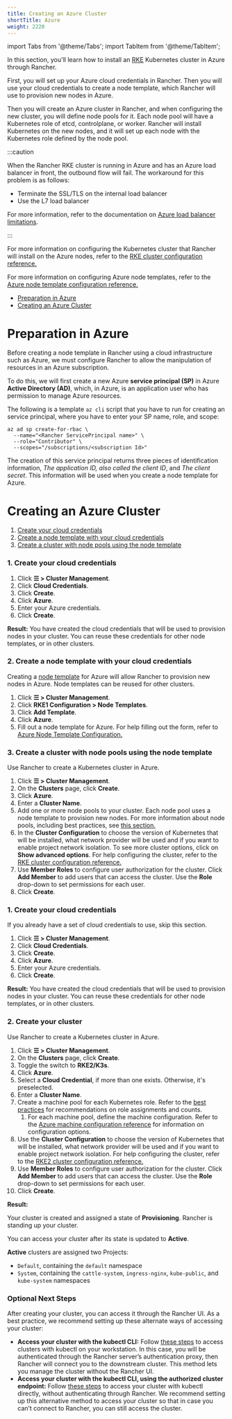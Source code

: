 ```yaml
---
title: Creating an Azure Cluster
shortTitle: Azure
weight: 2220
---
```


import Tabs from '@theme/Tabs';
import TabItem from '@theme/TabItem';

In this section, you'll learn how to install an [RKE]({{<baseurl>}}/rke/latest/en/) Kubernetes cluster in Azure through Rancher.

First, you will set up your Azure cloud credentials in Rancher. Then you will use your cloud credentials to create a node template, which Rancher will use to provision new nodes in Azure.

Then you will create an Azure cluster in Rancher, and when configuring the new cluster, you will define node pools for it. Each node pool will have a Kubernetes role of etcd, controlplane, or worker. Rancher will install Kubernetes on the new nodes, and it will set up each node with the Kubernetes role defined by the node pool.

:::caution

When the Rancher RKE cluster is running in Azure and has an Azure load balancer in front, the outbound flow will fail. The workaround for this problem is as follows:

- Terminate the SSL/TLS on the internal load balancer
- Use the L7 load balancer

For more information, refer to the documentation on [Azure load balancer limitations](https://docs.microsoft.com/en-us/azure/load-balancer/components#limitations).

:::

For more information on configuring the Kubernetes cluster that Rancher will install on the Azure nodes, refer to the [RKE cluster configuration reference.]({{<baseurl>}}/rancher/v2.6/en/cluster-provisioning/rke-clusters/options)

For more information on configuring Azure node templates, refer to the [Azure node template configuration reference.](./azure-node-template-config)

- [Preparation in Azure](#preparation-in-azure)
- [Creating an Azure Cluster](#creating-an-azure-cluster)

# Preparation in Azure

Before creating a node template in Rancher using a cloud infrastructure such as Azure, we must configure Rancher to allow the manipulation of resources in an Azure subscription.

To do this, we will first create a new Azure **service principal (SP)** in Azure **Active Directory (AD)**, which, in Azure, is an application user who has permission to manage Azure resources.

The following is a template `az cli` script that you have to run for creating an service principal, where you have to enter your SP name, role, and scope:

```
az ad sp create-for-rbac \
  --name="<Rancher ServicePrincipal name>" \
  --role="Contributor" \
  --scopes="/subscriptions/<subscription Id>"
```

The creation of this service principal returns three pieces of identification information, *The application ID, also called the client ID*, and *The client secret*. This information will be used when you create a node template for Azure.

# Creating an Azure Cluster

<Tabs>
<TabItem value="RKE">

1. [Create your cloud credentials](#1-create-your-cloud-credentials)
2. [Create a node template with your cloud credentials](#2-create-a-node-template-with-your-cloud-credentials)
3. [Create a cluster with node pools using the node template](#3-create-a-cluster-with-node-pools-using-the-node-template)

### 1. Create your cloud credentials

1. Click **☰ > Cluster Management**.
1. Click **Cloud Credentials**.
1. Click **Create**.
1. Click **Azure**.
1. Enter your Azure credentials.
1. Click **Create**.

**Result:** You have created the cloud credentials that will be used to provision nodes in your cluster. You can reuse these credentials for other node templates, or in other clusters.

### 2. Create a node template with your cloud credentials

Creating a [node template]({{<baseurl>}}/rancher/v2.6/en/cluster-provisioning/rke-clusters/node-pools/#node-templates) for Azure will allow Rancher to provision new nodes in Azure. Node templates can be reused for other clusters.

1. Click **☰ > Cluster Management**.
1. Click **RKE1 Configuration > Node Templates**.
1. Click **Add Template**.
1. Click **Azure**.
1. Fill out a node template for Azure. For help filling out the form, refer to [Azure Node Template Configuration.](./azure-node-template-config)

### 3. Create a cluster with node pools using the node template

Use Rancher to create a Kubernetes cluster in Azure.

1. Click **☰ > Cluster Management**.
1. On the **Clusters** page, click **Create**.
1. Click **Azure**.
1. Enter a **Cluster Name**.
1. Add one or more node pools to your cluster. Each node pool uses a node template to provision new nodes. For more information about node pools, including best practices, see [this section.]({{<baseurl>}}/rancher/v2.6/en/cluster-provisioning/rke-clusters/node-pools)
1. In the **Cluster Configuration** to choose the version of Kubernetes that will be installed, what network provider will be used and if you want to enable project network isolation. To see more cluster options, click on **Show advanced options**. For help configuring the cluster, refer to the [RKE cluster configuration reference.]({{<baseurl>}}/rancher/v2.6/en/cluster-provisioning/rke-clusters/options)
1. Use **Member Roles** to configure user authorization for the cluster. Click **Add Member** to add users that can access the cluster. Use the **Role** drop-down to set permissions for each user.
1. Click **Create**.

</TabItem>
<TabItem value="RKE2">

### 1. Create your cloud credentials

If you already have a set of cloud credentials to use, skip this section.

1. Click **☰ > Cluster Management**.
1. Click **Cloud Credentials**.
1. Click **Create**.
1. Click **Azure**.
1. Enter your Azure credentials.
1. Click **Create**.

**Result:** You have created the cloud credentials that will be used to provision nodes in your cluster. You can reuse these credentials for other node templates, or in other clusters.

### 2. Create your cluster

Use Rancher to create a Kubernetes cluster in Azure.

1. Click **☰ > Cluster Management**.
1. On the **Clusters** page, click **Create**.
1. Toggle the switch to **RKE2/K3s**.
1. Click **Azure**.
1. Select a **Cloud Credential**, if more than one exists. Otherwise, it's preselected.
1. Enter a **Cluster Name**.
1. Create a machine pool for each Kubernetes role. Refer to the [best practices]({{<baseurl>}}/rancher/v2.6/en/cluster-provisioning/rke-clusters/node-pools#node-roles-in-rke2) for recommendations on role assignments and counts.
    1. For each machine pool, define the machine configuration. Refer to the [Azure machine configuration reference]({{<baseurl>}}/rancher/v2.6/en/cluster-provisioning/rke-clusters/node-pools/azure/azure-machine-config/) for information on configuration options.
1. Use the **Cluster Configuration** to choose the version of Kubernetes that will be installed, what network provider will be used and if you want to enable project network isolation.  For help configuring the cluster, refer to the [RKE2 cluster configuration reference.]({{<baseurl>}}/rancher/v2.6/en/cluster-admin/editing-clusters/rke2-config-reference/)
1. Use **Member Roles** to configure user authorization for the cluster. Click **Add Member** to add users that can access the cluster. Use the **Role** drop-down to set permissions for each user.
1. Click **Create**.

</TabItem>
</Tabs>

**Result:**

Your cluster is created and assigned a state of **Provisioning**. Rancher is standing up your cluster.

You can access your cluster after its state is updated to **Active**.

**Active** clusters are assigned two Projects:

- `Default`, containing the `default` namespace
- `System`, containing the `cattle-system`, `ingress-nginx`, `kube-public`, and `kube-system` namespaces


### Optional Next Steps

After creating your cluster, you can access it through the Rancher UI. As a best practice, we recommend setting up these alternate ways of accessing your cluster:

- **Access your cluster with the kubectl CLI:** Follow [these steps]({{<baseurl>}}/rancher/v2.6/en/cluster-admin/cluster-access/kubectl/#accessing-clusters-with-kubectl-on-your-workstation) to access clusters with kubectl on your workstation. In this case, you will be authenticated through the Rancher server’s authentication proxy, then Rancher will connect you to the downstream cluster. This method lets you manage the cluster without the Rancher UI.
- **Access your cluster with the kubectl CLI, using the authorized cluster endpoint:** Follow [these steps]({{<baseurl>}}/rancher/v2.6/en/cluster-admin/cluster-access/kubectl/#authenticating-directly-with-a-downstream-cluster) to access your cluster with kubectl directly, without authenticating through Rancher. We recommend setting up this alternative method to access your cluster so that in case you can’t connect to Rancher, you can still access the cluster.
